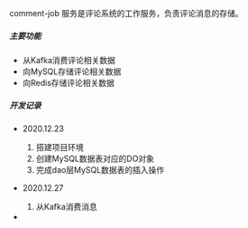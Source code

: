 comment-job 服务是评论系统的工作服务，负责评论消息的存储。

##### 主要功能

- 从Kafka消费评论相关数据
- 向MySQL存储评论相关数据
- 向Redis存储评论相关数据

##### 开发记录

- 2020.12.23
  1. 搭建项目环境
  2. 创建MySQL数据表对应的DO对象
  3. 完成dao层MySQL数据表的插入操作
  
- 2020.12.27

  1. 从Kafka消费消息

- 

  